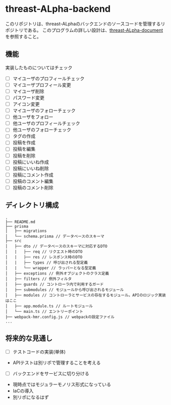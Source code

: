 # threast-ALpha-backend

このリポジトリは、threast-ALphaのバックエンドのソースコードを管理するリポジトリである。
このプログラムの詳しい設計は、[threast-ALpha-document](https://github.com/calloc134/threast-ALpha-document)を参照すること。

## 機能

実装したものについてはチェック
 - [ ] マイユーザのプロフィールチェック
 - [ ] マイユーザプロフィール変更
 - [ ] マイユーザ削除
 - [ ] パスワード変更
 - [ ] アイコン変更
 - [ ] マイユーザのフォローチェック
 - [ ] 他ユーザをフォロー
 - [ ] 他ユーザのプロフィールチェック
 - [ ] 他ユーザのフォローチェック
 - [ ] タグの作成
 - [ ] 投稿を作成
 - [ ] 投稿を編集
 - [ ] 投稿を削除
 - [ ] 投稿にいいね作成
 - [ ] 投稿にいいね削除
 - [ ] 投稿にコメント作成
 - [ ] 投稿のコメント編集
 - [ ] 投稿のコメント削除

## ディレクトリ構成

```
.
├── README.md
├── prisma
│   ├── migrations
│   └── schema.prisma // データベースのスキーマ
├── src
│   ├── dto // データベースのスキーマに対応するDTO
│   |   ├── req // リクエスト時のDTO
│   |   ├── res // レスポンス時のDTO
│   |   ├── types // 呼び出される型定義  
│   |   └── wrapper // ラッパーとなる型定義
│   ├── exceptions // 例外オブジェクトのクラス定義
│   ├── filters // 例外フィルタ
│   ├── guards // コントローラ内で利用するガード
│   ├── submodules // モジュールから呼び出されるモジュール
│   ├── modules // コントローラとサービスの存在するモジュール。APIのロジック実装はここ
│   ├── app.module.ts // ルートモジュール
│   └── main.ts // エントリーポイント
├── webpack-hmr.config.js // webpackの設定ファイル
...
```

## 将来的な見通し
 - [ ] テストコードの実装(単体)
  - APIテストは別リポで管理することを考える
 - [ ] バックエンドをサービスに切り分ける
  - 現時点ではモジュラーモノリス形式になっている
 - IaCの導入
  - 別リポになるはず

